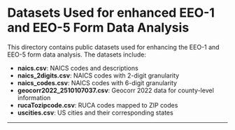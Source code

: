 
# Datasets Used for enhanced EEO-1 and EEO-5 Form Data Analysis

This directory contains public datasets used for enhancing the EEO-1 and EEO-5 form data analysis. The datasets include:
- **naics.csv**: NAICS codes and descriptions
- **naics_2digits.csv**: NAICS codes with 2-digit granularity
- **naics_codes.csv**: NAICS codes with 6-digit granularity
- **geocorr2022_2510107037.csv**: Geocorr 2022 data for county-level information
- **rucaTozipcode.csv**: RUCA codes mapped to ZIP codes
- **uscities.csv**: US cities and their corresponding states

---
